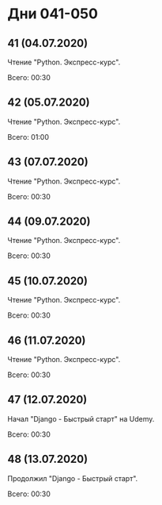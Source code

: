 # Дни 041-050

## 41 (04.07.2020)

Чтение "Python. Экспресс-курс".

Всего: 00:30

## 42 (05.07.2020)

Чтение "Python. Экспресс-курс".

Всего: 01:00

## 43 (07.07.2020)

Чтение "Python. Экспресс-курс".

Всего: 00:30

## 44 (09.07.2020)

Чтение "Python. Экспресс-курс".

Всего: 00:30

## 45 (10.07.2020)

Чтение "Python. Экспресс-курс".

Всего: 00:30

## 46 (11.07.2020)

Чтение "Python. Экспресс-курс".

Всего: 00:30

## 47 (12.07.2020)

Начал "Django - Быстрый старт" на Udemy.

Всего: 00:30

## 48 (13.07.2020)

Продолжил "Django - Быстрый старт".

Всего: 00:30
